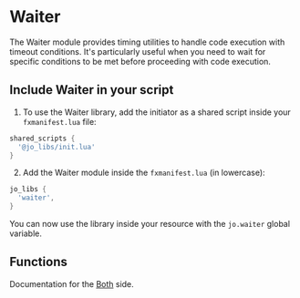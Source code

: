 # Waiter

The Waiter module provides timing utilities to handle code execution with timeout conditions. It's particularly useful when you need to wait for specific conditions to be met before proceeding with code execution.

## Include Waiter in your script

1. To use the Waiter library, add the initiator as a shared script inside your `fxmanifest.lua` file:
```lua
shared_scripts {
  '@jo_libs/init.lua'
}

```

2. Add the Waiter module inside the `fxmanifest.lua` (in lowercase):
```lua
jo_libs {
  'waiter',
}

```

You can now use the library inside your resource with the `jo.waiter` global variable.

## Functions

Documentation for the [Both](./shared.md) side.  